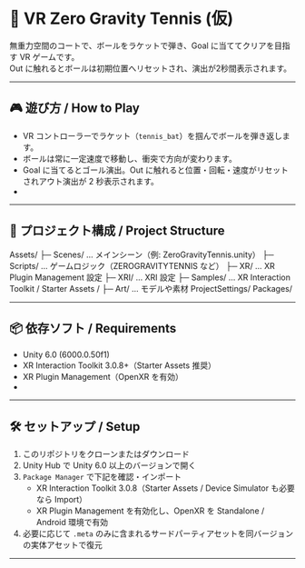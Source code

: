 # 🎾 VR Zero Gravity Tennis (仮)

無重力空間のコートで、ボールをラケットで弾き、Goal に当ててクリアを目指す VR ゲームです。  
Out に触れるとボールは初期位置へリセットされ、演出が2秒間表示されます。

---

## 🎮 遊び方 / How to Play

- VR コントローラーでラケット（`tennis_bat`）を掴んでボールを弾き返します。
- ボールは常に一定速度で移動し、衝突で方向が変わります。
- Goal に当てるとゴール演出。Out に触れると位置・回転・速度がリセットされアウト演出が 2 秒表示されます。
- 
---

## 📂 プロジェクト構成 / Project Structure

Assets/
├─ Scenes/ … メインシーン（例: ZeroGravityTennis.unity）
├─ Scripts/ … ゲームロジック（ZEROGRAVITYTENNIS など）
├─ XR/ … XR Plugin Management 設定
├─ XRI/ … XRI 設定
├─ Samples/ … XR Interaction Toolkit / Starter Assets /
├─ Art/ … モデルや素材
ProjectSettings/
Packages/

---

## 📦 依存ソフト / Requirements

- Unity 6.0 (6000.0.50f1)
- XR Interaction Toolkit 3.0.8+（Starter Assets 推奨）
- XR Plugin Management（OpenXR を有効）
- 
---

## 🛠 セットアップ / Setup

1. このリポジトリをクローンまたはダウンロード
2. Unity Hub で Unity 6.0 以上のバージョンで開く
3. `Package Manager` で下記を確認・インポート
    - XR Interaction Toolkit 3.0.8（Starter Assets / Device Simulator も必要なら Import）
    - XR Plugin Management を有効化し、OpenXR を Standalone / Android 環境で有効
4. 必要に応じて `.meta` のみに含まれるサードパーティアセットを同バージョンの実体アセットで復元

---


